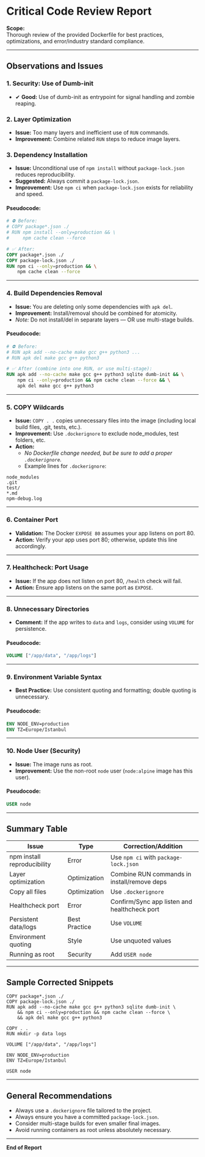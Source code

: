 # Critical Code Review Report

**Scope:**  
Thorough review of the provided Dockerfile for best practices, optimizations, and error/industry standard compliance.

---

## Observations and Issues

### 1. **Security: Use of Dumb-init**
- ✔ **Good:** Use of dumb-init as entrypoint for signal handling and zombie reaping.

### 2. **Layer Optimization**
- **Issue:** Too many layers and inefficient use of `RUN` commands.
- **Improvement:** Combine related `RUN` steps to reduce image layers.

### 3. **Dependency Installation**
- **Issue:** Unconditional use of `npm install` without `package-lock.json` reduces reproducibility.
- **Suggested:** Always commit a `package-lock.json`.  
- **Improvement:** Use `npm ci` when `package-lock.json` exists for reliability and speed.

#### Pseudocode:
```dockerfile
# ⛔ Before:
# COPY package*.json ./
# RUN npm install --only=production && \
#     npm cache clean --force

# ✅ After:
COPY package*.json ./
COPY package-lock.json ./
RUN npm ci --only=production && \
    npm cache clean --force
```

---

### 4. **Build Dependencies Removal**
- **Issue:** You are deleting only some dependencies with `apk del`.  
- **Improvement:** Install/removal should be combined for atomicity.  
- *Note:* Do not install/del in separate layers — OR use multi-stage builds.

#### Pseudocode:
```dockerfile
# ⛔ Before:
# RUN apk add --no-cache make gcc g++ python3 ...
# RUN apk del make gcc g++ python3

# ✅ After (combine into one RUN, or use multi-stage):
RUN apk add --no-cache make gcc g++ python3 sqlite dumb-init && \
    npm ci --only=production && npm cache clean --force && \
    apk del make gcc g++ python3
```

---

### 5. **COPY Wildcards**
- **Issue:** `COPY . .` copies unnecessary files into the image (including local build files, .git, tests, etc.).
- **Improvement:** Use `.dockerignore` to exclude node_modules, test folders, etc.
- **Action:**  
    - *No Dockerfile change needed, but be sure to add a proper `.dockerignore`.*
    - Example lines for `.dockerignore`:

```
node_modules
.git
test/
*.md
npm-debug.log
```

---

### 6. **Container Port**
- **Validation:** The Docker `EXPOSE 80` assumes your app listens on port 80.  
- **Action:** Verify your app uses port 80; otherwise, update this line accordingly.

---

### 7. **Healthcheck: Port Usage**
- **Issue:** If the app does not listen on port 80, `/health` check will fail.  
- **Action:** Ensure app listens on the same port as `EXPOSE`.

---

### 8. **Unnecessary Directories**
- **Comment:** If the app writes to `data` and `logs`, consider using `VOLUME` for persistence.

#### Pseudocode:
```dockerfile
VOLUME ["/app/data", "/app/logs"]
```

---

### 9. **Environment Variable Syntax**
- **Best Practice:** Use consistent quoting and formatting; double quoting is unnecessary.

#### Pseudocode:
```dockerfile
ENV NODE_ENV=production
ENV TZ=Europe/Istanbul
```

---

### 10. **Node User (Security)**
- **Issue:** The image runs as root.  
- **Improvement:** Use the non-root `node` user (`node:alpine` image has this user).

#### Pseudocode:
```dockerfile
USER node
```

---

## Summary Table

| Issue                    | Type         | Correction/Addition                           |
|--------------------------|--------------|-----------------------------------------------|
| npm install reproducibility | Error        | Use `npm ci` with `package-lock.json`         |
| Layer optimization       | Optimization | Combine RUN commands in install/remove deps   |
| Copy all files           | Optimization | Use `.dockerignore`                           |
| Healthcheck port         | Error        | Confirm/Sync app listen and healthcheck port  |
| Persistent data/logs     | Best Practice| Use `VOLUME`                                  |
| Environment quoting      | Style        | Use unquoted values                           |
| Running as root          | Security     | Add `USER node`                              |

---

## Sample Corrected Snippets

```pseudo
COPY package*.json ./
COPY package-lock.json ./
RUN apk add --no-cache make gcc g++ python3 sqlite dumb-init \
    && npm ci --only=production && npm cache clean --force \
    && apk del make gcc g++ python3

COPY . .
RUN mkdir -p data logs

VOLUME ["/app/data", "/app/logs"]

ENV NODE_ENV=production
ENV TZ=Europe/Istanbul

USER node
```

---

## General Recommendations

- Always use a `.dockerignore` file tailored to the project.
- Always ensure you have a committed `package-lock.json`.
- Consider multi-stage builds for even smaller final images.
- Avoid running containers as root unless absolutely necessary.

---

**End of Report**